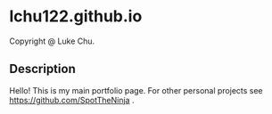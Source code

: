 # lchu122.github.io

Copyright @ Luke Chu.
 
## Description

Hello!
This is my main portfolio page.
For other personal projects see https://github.com/SpotTheNinja .
